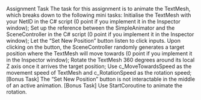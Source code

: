 Assignment Task
The task for this assignment is to animate the TextMesh, which breaks down to the following mini tasks:
Initialise the TextMesh with your NetID in the C# script (0 point if you implement it in the Inspector window);
Set up the reference between the SimpleAnimator and the SceneController in the C# script (0 point if you implement it in the Inspector window);
Let the “Set New Position” button listen to click inputs. Upon clicking on the button, the SceneController randomly generates a target position where the TextMesh will move towards (0 point if you implement it in the Inspector window);
Rotate the TextMesh 360 degrees around its local Z axis once it arrives the target position;
Use c_MoveTowardsSpeed as the movement speed of TextMesh and c_RotationSpeed as the rotation speed;
[Bonus Task] The “Set New Position” button is not interactable in the middle of an active animation.
[Bonus Task] Use StartCoroutine to animate the rotation.
